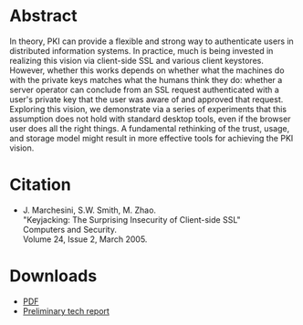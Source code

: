 # Abstract

In theory, PKI can provide a flexible and strong way to authenticate users in distributed information systems. In practice, much is being invested in realizing this vision via client-side SSL and various client keystores. However, whether this works depends on whether what the machines do with the private keys matches what the humans think they do: whether a server operator can conclude from an SSL request authenticated with a user's private key that the user was aware of and approved that request. Exploring this vision, we demonstrate via a series of experiments that this assumption does not hold with standard desktop tools, even if the browser user does all the right things. A fundamental rethinking of the trust, usage, and storage model might result in more effective tools for achieving the PKI vision.

# Citation
- J. Marchesini, S.W. Smith, M. Zhao.  
  "Keyjacking: The Surprising Insecurity of Client-side SSL"  
  Computers and Security.  
  Volume 24, Issue 2, March 2005.  

# Downloads
- [PDF](msz05.pdf)
- [Preliminary tech report](tr2004-489.pdf)
